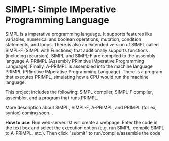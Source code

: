 # SIMPL: Simple IMperative Programming Language

SIMPL is a imperative programming language. It supports features like variables, numerical and boolean operations, mutation, condition statements, and loops. There is also an extended version of SIMPL called SIMPL-F (SIMPL with Functions) that additionally supports functions (including recursion). SIMPL and SIMPL-F are compiled to the assembly language A-PRIMPL (Assembly PRimitive IMperative Programming Language). Finally, A-PRIMPL is assembled into the machine language PRIMPL (PRimitive IMperative Programming Language). There is a program that executes PRIMPL, simulating how a CPU would run the machine language. 

This project includes the following: SIMPL compiler, SIMPL-F compiler, assembler, and a program that runs PRIMPL. 

More description about SIMPL, SIMPL-F, A-PRIMPL, and PRIMPL (for ex, syntax) coming soon...

**How to use:**
Run web-server.rkt will create a webpage. Enter the code in the text box and select the execution option (e.g. run SIMPL, compile SIMPL to A-PRIMPL, etc.). Then click "submit" to run/compile/assemble the code
